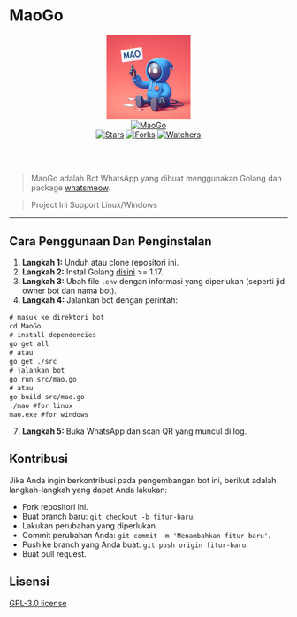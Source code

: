 # MaoGo

<div align="center">
  <img src="./static/logo.jpg" width="30%" alt="Logo Mao"><br>
  <a href="#"><img alt="MaoGo" src="https://img.shields.io/badge/MaoGo-green?colorA=%23ff0000&colorB=%23017e40&style=for-the-badge"></a><br>
  <a href="https://github.com/fckvania/MaoGo/stargazers"><img alt="Stars" src="https://img.shields.io/github/stars/fckvania/MaoGo?style=flat-square"></a>
  <a href="https://github.com/fckvania/MaoGo/network/members"><img alt="Forks" src="https://img.shields.io/github/forks/fckvania/MaoGo?style=flat-square"></a>
  <a href="https://github.com/fckvania/MaoGo/watchers"><img alt="Watchers" src="https://img.shields.io/github/watchers/fckvania/MaoGo?style=flat-square"></a>
</div>

<br><br>
> <p>MaoGo adalah Bot WhatsApp yang dibuat menggunakan Golang dan package <a href="https://github.com/tulir/whatsmeow" target="_blank">whatsmeow</a>.</p>

> <p>Project Ini Support Linux/Windows</p>

___

## Cara Penggunaan Dan Penginstalan

1. **Langkah 1:** Unduh atau clone repositori ini.
3. **Langkah 2:** Instal Golang [disini](https://go.dev/doc/install)  >= 1.17.
4. **Langkah 3:** Ubah file `.env` dengan informasi yang diperlukan (seperti jid owner bot dan nama bot).
5. **Langkah 4:** Jalankan bot dengan perintah:
```shell
# masuk ke direktori bot
cd MaoGo
# install dependencies
go get all 
# atau
go get ./src
# jalankan bot
go run src/mao.go
# atau
go build src/mao.go
./mao #for linux
mao.exe #for windows
```
7. **Langkah 5:** Buka WhatsApp dan scan QR yang muncul di log.

## Kontribusi

Jika Anda ingin berkontribusi pada pengembangan bot ini, berikut adalah langkah-langkah yang dapat Anda lakukan:
- Fork repositori ini.
- Buat branch baru: `git checkout -b fitur-baru`.
- Lakukan perubahan yang diperlukan.
- Commit perubahan Anda: `git commit -m 'Menambahkan fitur baru'`.
- Push ke branch yang Anda buat: `git push origin fitur-baru`.
- Buat pull request.

## Lisensi

[GPL-3.0 license](/LICENSE.txt)
